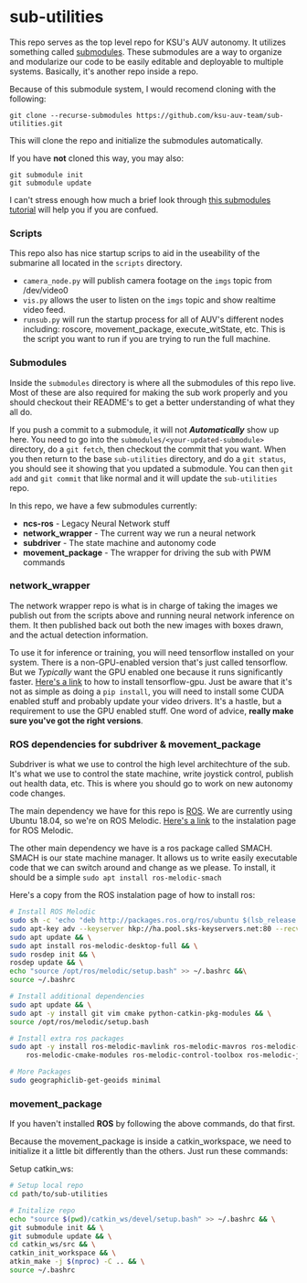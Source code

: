 # sub-utilities
This repo serves as the top level repo for KSU's AUV autonomy. It utilizes something called [submodules](https://git-scm.com/book/en/v2/Git-Tools-Submodules). These submodules are a way to organize and modularize our code to be easily editable and deployable to multiple systems. Basically, it's another repo inside a repo.

Because of this submodule system, I would recomend cloning with the following:
```
git clone --recurse-submodules https://github.com/ksu-auv-team/sub-utilities.git
```
This will clone the repo and initialize the submodules automatically. 

If you have **not** cloned this way, you may also:
```
git submodule init
git submodule update
```

I can't stress enough how much a brief look through [this submodules tutorial](https://git-scm.com/book/en/v2/Git-Tools-Submodules) will help you if you are confued.

### Scripts
This repo also has nice startup scrips to aid in the useability of the submarine all located in the `scripts` directory. 

* `camera_node.py` will publish camera footage on the `imgs` topic from /dev/video0
* `vis.py` allows the user to listen on the `imgs` topic and show realtime video feed.
* `runsub.py` will run the startup process for all of AUV's different nodes including: roscore, movement\_package, execute\_witState, etc. This is the script you want to run if you are trying to run the full machine. 

### Submodules
Inside the `submodules` directory is where all the submodules of this repo live. Most of these are also required for making the sub work properly and you should checkout their README's to get a better understanding of what they all do.   

If you push a commit to a submodule, it will not ***Automatically*** show up here. You need to go into the `submodules/<your-updated-submodule>` directory, do a `git fetch`, then checkout the commit that you want. When you then return to the base `sub-utilities` directory, and do a `git status`, you should see it showing that you updated a submodule. You can then `git add` and `git commit` that like normal and it will update the `sub-utilities` repo. 

In this repo, we have a few submodules currently: 
 * **ncs-ros** - Legacy Neural Network stuff 
 * **network_wrapper** - The current way we run a neural network 
 * **subdriver** - The state machine and autonomy code
 * **movement_package** - The wrapper for driving the sub with PWM commands

### network\_wrapper
The network wrapper repo is what is in charge of taking the images we publish out from the scripts above and running neural network inference on them. It then published back out both the new images with boxes drawn, and the actual detection information. 

To use it for inference or training, you will need tensorflow installed on your system. There is a non-GPU-enabled version that's just called tensorflow. But we *Typically* want the GPU enabled one because it runs significantly faster. [Here's a link](https://www.tensorflow.org/install/gpu) to how to install tensorflow-gpu. Just be aware that it's not as simple as doing a `pip install`, you will need to install some CUDA enabled stuff and probably update your video drivers. It's a hastle, but a requirement to use the GPU enabled stuff. One word of advice, **really make sure you've got the right versions**. 

### ROS dependencies for subdriver & movement\_package
Subdriver is what we use to control the high level architechture of the sub. It's what we use to control the state machine, write joystick control, publish out health data, etc. This is where you should go to work on new autonomy code changes.

The main dependency we have for this repo is [ROS](https://www.ros.org/). We are currently using Ubuntu 18.04, so we're on ROS Melodic.
[Here's a link](http://wiki.ros.org/melodic/Installation/Ubuntu) to the instalation page for ROS Melodic.

The other main dependency we have is a ros package called SMACH. SMACH is our state machine manager. It allows us to write easily executable code that we can switch around and change as we please.
To install, it should be a simple `sudo apt install ros-melodic-smach` 

Here's a copy from the ROS instalation page of how to install ros:

```bash
# Install ROS Melodic
sudo sh -c 'echo "deb http://packages.ros.org/ros/ubuntu $(lsb_release -sc) main" > /etc/apt/sources.list.d/ros-latest.list' && \
sudo apt-key adv --keyserver hkp://ha.pool.sks-keyservers.net:80 --recv-key C1CF6E31E6BADE8868B172B4F42ED6FBAB17C654 && \
sudo apt update && \
sudo apt install ros-melodic-desktop-full && \
sudo rosdep init && \
rosdep update && \
echo "source /opt/ros/melodic/setup.bash" >> ~/.bashrc &&\
source ~/.bashrc
```

```bash
# Install additional dependencies
sudo apt update && \
sudo apt -y install git vim cmake python-catkin-pkg-modules && \
source /opt/ros/melodic/setup.bash
```

```bash
# Install extra ros packages
sudo apt -y install ros-melodic-mavlink ros-melodic-mavros ros-melodic-mavros-msgs \
    ros-melodic-cmake-modules ros-melodic-control-toolbox ros-melodic-joy
```

```bash
# More Packages
sudo geographiclib-get-geoids minimal
```

### movement\_package

If you haven't installed **ROS** by following the above commands, do that first.

Because the movement\_package is inside a catkin\_workspace, we need to initialize it a little bit differently than the others. Just run these commands:

Setup catkin\_ws:
```bash
# Setup local repo
cd path/to/sub-utilities

```

```bash
# Initalize repo
echo "source $(pwd)/catkin_ws/devel/setup.bash" >> ~/.bashrc && \
git submodule init && \
git submodule update && \
cd catkin_ws/src && \
catkin_init_workspace && \
atkin_make -j $(nproc) -C .. && \
source ~/.bashrc
```
